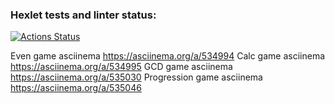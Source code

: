 ### Hexlet tests and linter status:
[![Actions Status](https://github.com/minchenkors/python-project-49/workflows/hexlet-check/badge.svg)](https://github.com/minchenkors/python-project-49/actions)

Even game asciinema https://asciinema.org/a/534994
Calc game asciinema https://asciinema.org/a/534995
GCD game asciinema https://asciinema.org/a/535030
Progression game asciinema https://asciinema.org/a/535046
